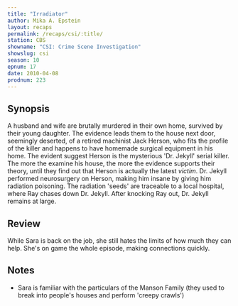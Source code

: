 ```yaml
---
title: "Irradiator"
author: Mika A. Epstein
layout: recaps
permalink: /recaps/csi/:title/
station: CBS
showname: "CSI: Crime Scene Investigation"
showslug: csi
season: 10
epnum: 17
date: 2010-04-08
prodnum: 223
---
```


## Synopsis

A husband and wife are brutally murdered in their own home, survived by their young daughter. The evidence leads them to the house next door, seemingly deserted, of a retired machinist Jack Herson, who fits the profile of the killer and happens to have homemade surgical equipment in his home. The evident suggest Herson is the mysterious 'Dr. Jekyll' serial killer. The more the examine his house, the more the evidence supports their theory, until they find out that Herson is actually the latest *victim*. Dr. Jekyll performed neurosurgery on Herson, making him insane by giving him radiation poisoning. The radiation 'seeds' are traceable to a local hospital, where Ray chases down Dr. Jekyll. After knocking Ray out, Dr. Jekyll remains at large.

## Review

While Sara is back on the job, she still hates the limits of how much they can help. She's on game the whole episode, making connections quickly.

## Notes

* Sara is familiar with the particulars of the Manson Family (they used to break into people's houses and perform 'creepy crawls')
